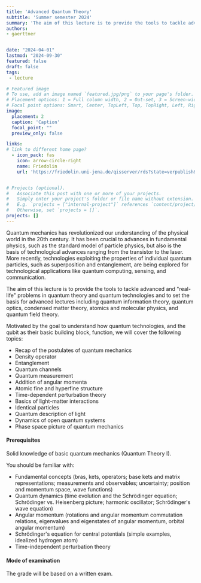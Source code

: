 ```yaml
---
title: 'Advanced Quantum Theory'
subtitle: 'Summer semester 2024'
summary: 'The aim of this lecture is to provide the tools to tackle advanced and "real-life" problems in quantum theory and quantum technologies and to set the basis for advanced lectures including quantum information theory, quantum optics, condensed matter theory, atomics and molecular physics, and quantum field theory.'
authors:
- gaerttner


date: "2024-04-01"
lastmod: "2024-09-30"
featured: false
draft: false
tags:
 - lecture

# Featured image
# To use, add an image named `featured.jpg/png` to your page's folder.
# Placement options: 1 = Full column width, 2 = Out-set, 3 = Screen-width
# Focal point options: Smart, Center, TopLeft, Top, TopRight, Left, Right, BottomLeft, Bottom, BottomRight
image:
  placement: 2
  caption: 'Caption'
  focal_point: ""
  preview_only: false

links:
# link to different home page?
  - icon_pack: fas
    icon: arrow-circle-right
    name: Friedolin
    url: 'https://friedolin.uni-jena.de/qisserver/rds?state=verpublish&status=init&vmfile=no&moduleCall=webInfo&publishConfFile=webInfo&publishSubDir=veranstaltung&veranstaltung.veranstid=222408'


# Projects (optional).
#   Associate this post with one or more of your projects.
#   Simply enter your project's folder or file name without extension.
#   E.g. `projects = ["internal-project"]` references `content/project/deep-learning/index.md`.
#   Otherwise, set `projects = []`.
projects: []
---
```


Quantum mechanics has revolutionized our understanding of the physical world in the 20th century. It has been crucial to advances in fundamental physics, such as the standard model of particle physics, but also is the basis of technological advances ranging from the transistor to the laser. More recently, technologies exploiting the properties of individual quantum particles, such as superposition and entanglement, are being explored for technological applications like quantum computing, sensing, and communication.

The aim of this lecture is to provide the tools to tackle advanced and "real-life" problems in quantum theory and quantum technologies and to set the basis for advanced lectures including quantum information theory, quantum optics, condensed matter theory, atomics and molecular physics, and quantum field theory.

Motivated by the goal to understand how quantum technologies, and the qubit as their basic building block, function, we will cover the following topics:
- Recap of the postulates of quantum mechanics
- Density operator
- Entanglement
- Quantum channels
- Quantum measurement
- Addition of angular momenta
- Atomic fine and hyperfine structure
- Time-dependent perturbation theory
- Basics of light-matter interactions
- Identical particles
- Quantum description of light
- Dynamics of open quantum systems
- Phase space picture of quantum mechanics

#### Prerequisites
Solid knowledge of basic quantum mechanics (Quantum Theory I).

You should be familiar with:
- Fundamental concepts (bras, kets, operators; base kets and matrix representations; measurements and observables; uncertainty; position and momentum space, wave functions)
- Quantum dynamics (time evolution and the Schrödinger equation; Schrödinger vs. Heisenberg picture; harmonic oscillator; Schrödinger's wave equation)
- Angular momentum (rotations and angular momentum commutation relations, eigenvalues and eigenstates of angular momentum, orbital angular momentum)
- Schrödinger's equation for central potentials (simple examples, idealized hydrogen atom)
- Time-independent perturbation theory

#### Mode of examination
The grade will be based on a written exam.

<!--
#### Literature
 - [Quantum computation and quantum information](http://mmrc.amss.cas.cn/tlb/201702/W020170224608149940643.pdf) by Nielsen and Chuang\
Classic textbook. We will focus in the quantum information part.
- [The Theory of Quantum Information](https://cs.uwaterloo.ca/~watrous/TQI/) by Watrous\
Comprehensive introduction to quantum information theory, rather formal/mathematical, including some more specialized concepts
- [From Classical to Quantum Shannon Theory](https://arxiv.org/abs/1106.1445) by Wilde\
Very comprehensive introduction to classical and quantum information theory, focus on coding and data compression, data transmission
- [Lecture notes](http://theory.caltech.edu/~preskill/ph219/index.html#lecture) of John Preskill (Chapters 1-4 and 10) and [corresponding videos](https://www.youtube.com/playlist?list=PL0ojjrEqIyPy-1RRD8cTD_lF1hflo89Iu)
-->

